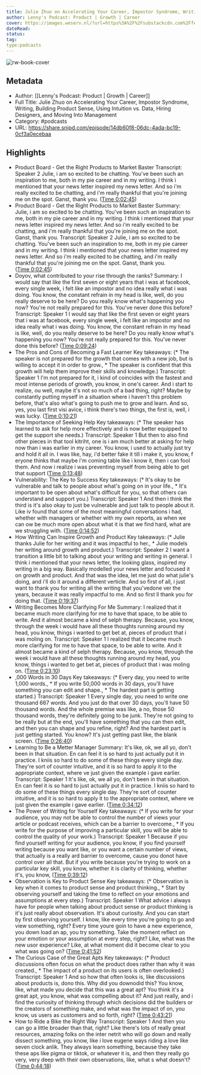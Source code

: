 ```yaml
---
title: Julie Zhuo on Accelerating Your Career, Impostor Syndrome, Writing, Building Product Sense, Using Intuition vs. Data, Hiring Designers, and Moving Into Management
author: Lenny's Podcast: Product | Growth | Career
cover: https://images.weserv.nl/?url=https%3A%2F%2Fsubstackcdn.com%2Ffeed%2Fpodcast%2F10845%2Ffd55ddbe74befa80debb0d7a4dd29316.jpg&w=100&h=100
dateRead: 
status: 
tag: 
type:podcasts
---
```

![rw-book-cover](https://images.weserv.nl/?url=https%3A%2F%2Fsubstackcdn.com%2Ffeed%2Fpodcast%2F10845%2Ffd55ddbe74befa80debb0d7a4dd29316.jpg&w=100&h=100)

## Metadata
- Author: [[Lenny's Podcast: Product | Growth | Career]]
- Full Title: Julie Zhuo on Accelerating Your Career, Impostor Syndrome, Writing, Building Product Sense, Using Intuition vs. Data, Hiring Designers, and Moving Into Management
- Category: #podcasts
- URL: https://share.snipd.com/episode/14db60f8-06dc-4ada-bc19-0cf3a0ecebaa

## Highlights
- Product Board - Get the Right Products to Market Baster
  Transcript:
  Speaker 2
  Julie, i am so excited to be chatting. You've been such an inspiration to me, both in my pie career and in my writing. I think i mentioned that your news letter inspired my news letter. And so i'm really excited to be chatting, and i'm really thankful that you're joining me on the spot. Ganst, thank you. ([Time 0:02:45](https://share.snipd.com/snip/e3e97027-9a31-4518-b7b5-a1571c9b8ace))
- Product Board - Get the Right Products to Market Baster
  Summary:
  Julie, i am so excited to be chatting. You've been such an inspiration to me, both in my pie career and in my writing. I think i mentioned that your news letter inspired my news letter. And so i'm really excited to be chatting, and i'm really thankful that you're joining me on the spot. Ganst, thank you.
  Transcript:
  Speaker 2
  Julie, i am so excited to be chatting. You've been such an inspiration to me, both in my pie career and in my writing. I think i mentioned that your news letter inspired my news letter. And so i'm really excited to be chatting, and i'm really thankful that you're joining me on the spot. Ganst, thank you. ([Time 0:02:45](https://share.snipd.com/snip/e4e1e546-e0a6-4a2c-b9de-b9e2e2054611))
- Doyov, what contributed to your rise through the ranks?
  Summary:
  I would say that like the first seven or eight years that i was at facebook, every single week, i felt like an impostor and no idea really what i was doing. You know, the constant refrain in my head is like, well, do you really deserve to be here? Do you really know what's happening you now? You're not really prepared for this. You've never done this before?
  Transcript:
  Speaker 1
  I would say that like the first seven or eight years that i was at facebook, every single week, i felt like an impostor and no idea really what i was doing. You know, the constant refrain in my head is like, well, do you really deserve to be here? Do you really know what's happening you now? You're not really prepared for this. You've never done this before? ([Time 0:09:24](https://share.snipd.com/snip/d36ae528-52ae-4828-8177-2649737e089b))
- The Pros and Cons of Becoming a Fast Learner
  Key takeaways:
  (* The speaker is not prepared for the growth that comes with a new job, but is willing to accept it in order to grow., * The speaker is confident that this growth will help them improve their skills and knowledge.)
  Transcript:
  Speaker 1
  I'm not prepared for it, i kind of coincides with the fastest and most intense periods of growth, you know, in one's career. And i start to realize, ou well, maybe it's not so much of a bad thing, right? Maybe by constantly putting myself in a situation where i haven't this problem before, that's also what's going to push me to grow and learn. And so, yes, you last first visi avice, i think there's two things, the first is, well, i was lucky. ([Time 0:10:21](https://share.snipd.com/snip/31a650f8-3010-4fe7-813f-5121ec6a83e3))
- The Importance of Seeking Help
  Key takeaways:
  (* The speaker has learned to ask for help more effectively and is now better equipped to get the support she needs.)
  Transcript:
  Speaker 1
  But then to also find other pieces in that tool kitriht, one is i am much better at asking for help now than i was earlier in my career. You know, i used to actually just try and hold it all in. I was like, hay, i'd better fake it till i make it, you know, f eryone thinks that maybe i'm coming table like i know it, then i can fool them. And now i realize i was preventing myself from being able to get that support ([Time 0:13:48](https://share.snipd.com/snip/a0fd90a3-cde3-4d74-9b7b-1101802d9710))
- Vulnerability: The Key to Success
  Key takeaways:
  (* It's okay to be vulnerable and talk to people about what's going on in your life., * It's important to be open about what's difficult for you, so that others can understand and support you.)
  Transcript:
  Speaker 1
  And then i think the third is it's also okay to just be vulnerable and just talk to people about it. Like iv found that some of the most meaningful conversations i had, whether with managers or whether with my own reports, as when we can ow be much more open about what it is that we find hard, what are we struggling with. ([Time 0:14:52](https://share.snipd.com/snip/6d4b9ccd-84a2-4391-b5f8-74412607f0c0))
- How Writing Can Inspire Growth and Product
  Key takeaways:
  (* Julie thanks Julie for her writing and it was impactful to her., * Julie models her writing around growth and product.)
  Transcript:
  Speaker 2
  I want a transition a little bit to talking about your writing and writing in general. I think i mentioned that your news letter, the looking glass, inspired my writing in a big way. Basically modelled your news letter and focused it on growth and product. And that was the idea, let me just do what julie's doing, and i'll do it around a different verticle. And so first of all, i just want to thank you for writing all the writing that you'vedone ver the years, because it was really impactful to me. And so first ll thank you for doing that. ([Time 0:19:37](https://share.snipd.com/snip/cf7141c4-8bea-43f1-a3c1-9a26fa8bdad9))
- Writing Becomes More Clarifying For Me
  Summary:
  I realized that it became much more clarifying for me to have that space, to be able to write. And it almost became a kind of selph therapy. Because, you know, through the week i would have all these thoughts running around my head, you know, things i wanted to get bet at, pieces of product that i was moling on.
  Transcript:
  Speaker 1
  I realized that it became much more clarifying for me to have that space, to be able to write. And it almost became a kind of selph therapy. Because, you know, through the week i would have all these thoughts running around my head, you know, things i wanted to get bet at, pieces of product that i was moling on. ([Time 0:23:10](https://share.snipd.com/snip/3d060213-eeb4-40e9-a6d1-d23f2a2ed652))
- ,000 Words in 30 Days
  Key takeaways:
  (* Every day, you need to write 1,000 words., * If you write 50,000 words in 30 days, you'll have something you can edit and shape., * The hardest part is getting started.)
  Transcript:
  Speaker 1
  Every single day, you need to write one thousand 667 words. And you just do that over 30 days, you'll have 50 thousand words. And the whole premise was like, a no, those 50 thousand words, they're definitely going to be junk. They're not going to be really but at the end, you'll have something that you can then edit, and then you can shape and you refine, right? And the hardest part is just getting started. You know? It's just getting past like, the blank screen. ([Time 0:26:40](https://share.snipd.com/snip/23f74cd1-2604-4d3b-a143-71e04cff1411))
- Learning to Be a Metter Manager
  Summary:
  It's like, ok, we all yo, don't been in that situation. En can feel it is so hard to just actually put it in practice. I kniis so hard to do some of these things every single day. They're sort of counter intuitive, and it is so hard to apply it to the appropriate context, where ve just given the example i gave earlier.
  Transcript:
  Speaker 1
  It's like, ok, we all yo, don't been in that situation. En can feel it is so hard to just actually put it in practice. I kniis so hard to do some of these things every single day. They're sort of counter intuitive, and it is so hard to apply it to the appropriate context, where ve just given the example i gave earlier. ([Time 0:34:12](https://share.snipd.com/snip/b5ad9c35-2f40-4cff-bc24-4cc58e4e507b))
- The Power of Writing for Yourself
  Key takeaways:
  (* If you write for your audience, you may not be able to control the number of views your article or podcast receives, which can be a barrier to overcome., * If you write for the purpose of improving a particular skill, you will be able to control the quality of your work.)
  Transcript:
  Speaker 1
  Because if you find yourself writing for your audience, you know, if you find yourself writing because you want like, or you want a certain number of views, that actually is a really ard barrier to overcome, cause you donot have control over all that. But if you write because you're trying to work on a particular key skill, you know, whether it is clarity of thinking, whether it's, you know, ([Time 0:39:12](https://share.snipd.com/snip/96875e3f-ed74-47e3-9fa3-54fd597f958f))
- Observation is Key to Product Sense
  Key takeaways:
  (* Observation is key when it comes to product sense and product thinking., * Start by observing yourself and taking the time to reflect on your emotions and assumptions at every step.)
  Transcript:
  Speaker 1
  What advice i always have for people when talking about product sense or product thinking is it's just really about observation. It's about curiosity. And you can start by first observing yourself. I know, like every time you're going to go and view something, right? Every time youre goin to have a new experience, you down load an ap, you try something. Take the moment reflect on your emotion or your assumption at every step, right? Like, what was the new usor experience? Like, at what moment did it become clear to you what was going on? ([Time 0:41:52](https://share.snipd.com/snip/405a8722-3acf-4a48-9f31-78203f8b1d17))
- The Curious Case of the Great Apts
  Key takeaways:
  (* Product discussions often focus on what the product does rather than why it was created., * The impact of a product on its users is often overlooked.)
  Transcript:
  Speaker 1
  And so how that often looks is, like discussions about products is, dono this. Why did you downodid this? You know, like, what made you decide that this was a great apt? You think it's a great apt, you know, what was compelling about it? And just really, and i find the curiosity of thinking through which decisions did the builders or the creators of something make, and what was the impact of on, you know, us users as customers and so forth, right? ([Time 0:43:21](https://share.snipd.com/snip/94ba6846-8d4d-429d-b6c4-2f0f4d7e90dc))
- How to Ride a Bike the Right Way
  Transcript:
  Speaker 1
  And then you can go a little broader than that, right? Like there's lots of really great resources, amazing folks on the inter netrit who will go down and really dissect something, you know, like i love eugene ways riding a love like seven clock anlik. They always learn something, because they take these aps like pigma or tiktok, or whatever it is, and then they really go very, very deep with their own observations, like, what s what doesn't? ([Time 0:44:18](https://share.snipd.com/snip/79e5d7e5-27e5-485c-b8be-2a2ba090e6f0))
